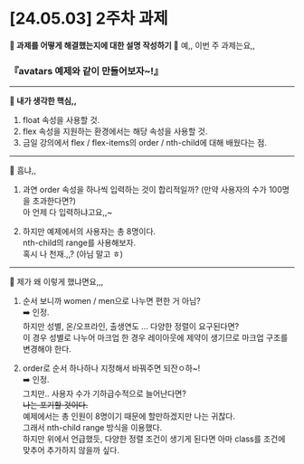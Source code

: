 # [24.05.03] 2주차 과제
**👊 과제를 어떻게 해결했는지에 대한 설명 작성하기 👊**
예,, 이번 주 과제는요,,
### 『avatars 예제와 같이 만들어보자~!』
<hr>
<b>🎯 내가 생각한 핵심,,</b>

1. float 속성을 사용할 것.
2. flex 속성을 지원하는 환경에서는 해당 속성을 사용할 것.
3. 금일 강의에서 flex / flex-items의 order / nth-child에 대해 배웠다는 점.
<hr>
🤔 흠냐,,

1. 과연 order 속성을 하나씩 입력하는 것이 합리적일까? (만약 사용자의 수가 100명을 초과한다면?)
<br> 아 언제 다 입력하냐고요,,~

2. 하지만 예제에서의 사용자는 총 8명이다.
<br> nth-child의 range를 사용해보자.
<br> 혹시 나 천재.,,? (아님 말고 ㅎ)
<hr>
🙋 제가 왜 이렇게 했냐면요,,,

1. 순서 보니까 women / men으로 나누면 편한 거 아님?
<br> ➡️ 인정.
<br> 하지만 성별, 온/오프라인, 출생연도 ... 다양한 정렬이 요구된다면?
<br> 이 경우 성별로 나누어 마크업 한 경우 레이아웃에 제약이 생기므로 마크업 구조를 변경해야 한다.

2. order로 순서 하나하나 지정해서 바꿔주면 되잔ㅇ하~!
<br> ➡️ 인정.
<br> 그치만.. 사용자 수가 기하급수적으로 늘어난다면?
<br> ~~나는 포기할 것이다.~~
<br> 예제에서는 총 인원이 8명이기 때문에 할만하겠지만 나는 귀찮다.
<br> 그래서 nth-child range 방식을 이용했다.
<br> 하지만 위에서 언급했듯, 다양한 정렬 조건이 생기게 된다면 아마 class를 조건에 맞추어 추가하지 않을까 싶다.